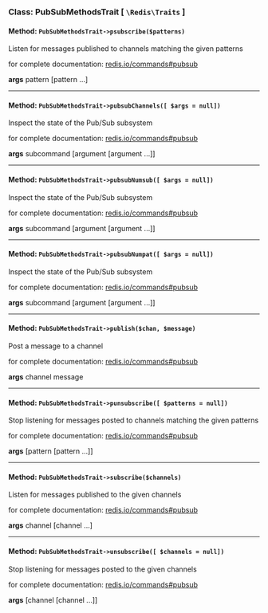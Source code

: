 ### Class: PubSubMethodsTrait \[ `\Redis\Traits` \]

#### Method: `PubSubMethodsTrait->psubscribe($patterns)`

Listen for messages published to channels matching the given patterns

for complete documentation: [redis.io/commands#pubsub](http://redis.io/commands#pubsub)

**args** pattern [pattern ...]

---

#### Method: `PubSubMethodsTrait->pubsubChannels([ $args = null])`

Inspect the state of the Pub/Sub subsystem

for complete documentation: [redis.io/commands#pubsub](http://redis.io/commands#pubsub)

**args** subcommand [argument [argument ...]]

---

#### Method: `PubSubMethodsTrait->pubsubNumsub([ $args = null])`

Inspect the state of the Pub/Sub subsystem

for complete documentation: [redis.io/commands#pubsub](http://redis.io/commands#pubsub)

**args** subcommand [argument [argument ...]]

---

#### Method: `PubSubMethodsTrait->pubsubNumpat([ $args = null])`

Inspect the state of the Pub/Sub subsystem

for complete documentation: [redis.io/commands#pubsub](http://redis.io/commands#pubsub)

**args** subcommand [argument [argument ...]]

---

#### Method: `PubSubMethodsTrait->publish($chan, $message)`

Post a message to a channel

for complete documentation: [redis.io/commands#pubsub](http://redis.io/commands#pubsub)

**args** channel message

---

#### Method: `PubSubMethodsTrait->punsubscribe([ $patterns = null])`

Stop listening for messages posted to channels matching the given patterns

for complete documentation: [redis.io/commands#pubsub](http://redis.io/commands#pubsub)

**args** [pattern [pattern ...]]

---

#### Method: `PubSubMethodsTrait->subscribe($channels)`

Listen for messages published to the given channels

for complete documentation: [redis.io/commands#pubsub](http://redis.io/commands#pubsub)

**args** channel [channel ...]

---

#### Method: `PubSubMethodsTrait->unsubscribe([ $channels = null])`

Stop listening for messages posted to the given channels

for complete documentation: [redis.io/commands#pubsub](http://redis.io/commands#pubsub)

**args** [channel [channel ...]]

